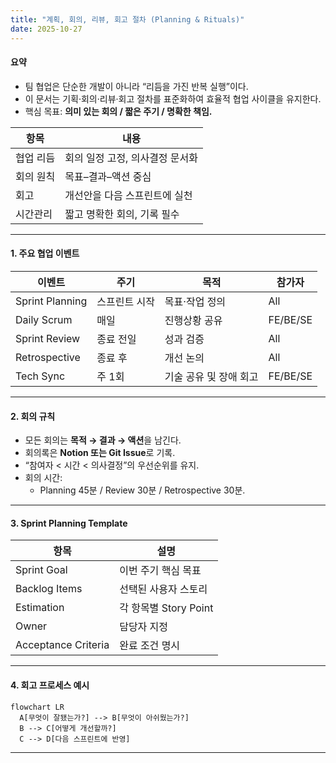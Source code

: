 ```yaml
---
title: "계획, 회의, 리뷰, 회고 절차 (Planning & Rituals)"
date: 2025-10-27
---
```


#### 요약
- 팀 협업은 단순한 개발이 아니라 “리듬을 가진 반복 실행”이다.  
- 이 문서는 기획·회의·리뷰·회고 절차를 표준화하여 효율적 협업 사이클을 유지한다.  
- 핵심 목표: **의미 있는 회의 / 짧은 주기 / 명확한 책임.**

| 항목    | 내용                 |
| ----- | ------------------ |
| 협업 리듬 | 회의 일정 고정, 의사결정 문서화 |
| 회의 원칙 | 목표–결과–액션 중심        |
| 회고    | 개선안을 다음 스프린트에 실천   |
| 시간관리  | 짧고 명확한 회의, 기록 필수   |

---

#### 1. 주요 협업 이벤트

| 이벤트 | 주기 | 목적 | 참가자 |
|--------|------|------|--------|
| Sprint Planning | 스프린트 시작 | 목표·작업 정의 | All |
| Daily Scrum | 매일 | 진행상황 공유 | FE/BE/SE |
| Sprint Review | 종료 전일 | 성과 검증 | All |
| Retrospective | 종료 후 | 개선 논의 | All |
| Tech Sync | 주 1회 | 기술 공유 및 장애 회고 | FE/BE/SE |

---

#### 2. 회의 규칙

- 모든 회의는 **목적 → 결과 → 액션**을 남긴다.  
- 회의록은 **Notion 또는 Git Issue**로 기록.  
- “참여자 < 시간 < 의사결정”의 우선순위를 유지.  
- 회의 시간:  
  - Planning 45분 / Review 30분 / Retrospective 30분.

---

#### 3. Sprint Planning Template

| 항목 | 설명 |
|------|------|
| Sprint Goal | 이번 주기 핵심 목표 |
| Backlog Items | 선택된 사용자 스토리 |
| Estimation | 각 항목별 Story Point |
| Owner | 담당자 지정 |
| Acceptance Criteria | 완료 조건 명시 |

---

#### 4. 회고 프로세스 예시

```mermaid
flowchart LR
  A[무엇이 잘됐는가?] --> B[무엇이 아쉬웠는가?]
  B --> C[어떻게 개선할까?]
  C --> D[다음 스프린트에 반영]
```

---
